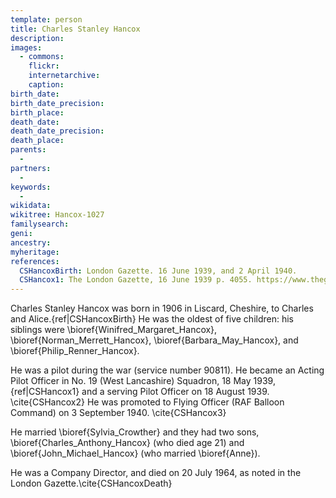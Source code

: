```yaml
---
template: person
title: Charles Stanley Hancox
description:
images:
  - commons: 
    flickr: 
    internetarchive: 
    caption: 
birth_date: 
birth_date_precision: 
birth_place: 
death_date: 
death_date_precision: 
death_place: 
parents:
  - 
partners:
  - 
keywords:
  - 
wikidata: 
wikitree: Hancox-1027
familysearch: 
geni: 
ancestry: 
myheritage: 
references:
  CSHancoxBirth: London Gazette. 16 June 1939, and 2 April 1940.
  CSHancox1: The London Gazette, 16 June 1939 p. 4055. https://www.thegazette.co.uk/London/issue/34636/page/4055/data.pdf
---
```

Charles Stanley Hancox was born in 1906 in Liscard, Cheshire, to Charles and Alice.{ref|CSHancoxBirth}
He was the oldest of five children: his siblings were \bioref{Winifred_Margaret_Hancox},
\bioref{Norman_Merrett_Hancox}, \bioref{Barbara_May_Hancox}, and \bioref{Philip_Renner_Hancox}.

He was a pilot during the war (service number 90811).
He became an Acting Pilot Officer in No. 19 (West Lancashire) Squadron, 18 May 1939,{ref|CSHancox1}
and a serving Pilot Officer on 18 August 1939. \cite{CSHancox2}
He was promoted to Flying Officer (RAF Balloon Command) on 3 September 1940. \cite{CSHancox3}

He married \bioref{Sylvia_Crowther} and they had two sons, \bioref{Charles_Anthony_Hancox} (who died age 21) and \bioref{John_Michael_Hancox} (who married \bioref{Anne}).

He was a Company Director, and died on 20 July 1964, as noted in the London Gazette.\cite{CSHancoxDeath}
